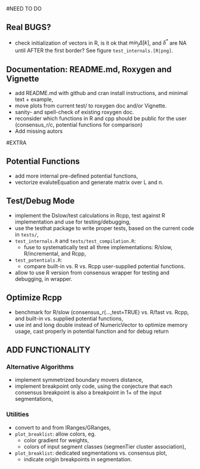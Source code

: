 #NEED TO DO

## Real BUGS?

* check initialization of vectors in R, is it ok that $min_j \Delta[k]$,
and $\delta^*$ are NA until AFTER the first border? See figure
`test_internals.[R|png]`.

## Documentation: README.md, Roxygen and Vignette

* add README.md with github and cran install instructions,
and minimal text + example,
* move plots from current test/ to roxygen doc and/or Vignette.
* sanity- and spell-check of existing roxygen doc.
* reconsider which functions in R and cpp should be public
for the user (consensus_r/c, potential functions for comparison)
* Add missing autors


#EXTRA

## Potential Functions

* add more internal pre-defined potential functions,
* vectorize evaluteEquation and generate matrix over L and n.

## Test/Debug Mode

* implement the Dslow/test calculations in Rcpp, test against
R implementation and use for testing/debugging,
* use the testhat package to write proper tests, based on
the current code in `tests/`,
* `test_internals.R` and `tests/test_compilation.R`: 
   - fuse to systematically test all three implementations:
   R/slow, R/incremental, and Rcpp,
* `test_potentials.R`:
   - compare built-in vs. R vs. Rcpp user-supplied
     potential functions.
* allow to use R version from consensus wrapper for testing and
debugging, in wrapper.

## Optimize Rcpp

* benchmark for R/slow (consensus_r(...,test=TRUE) vs. R/fast vs. Rcpp,
and built-in vs. supplied potential functions,
* use int and long double instead of NumericVector to optimize
memory usage, cast properly in potential function and for debug return


## ADD FUNCTIONALITY

### Alternative Algorithms

* implement symmetrized boundary movers distance,
* implement breakpoint only code, using the conjecture
that each consensus breakpoint is also a breakpoint in
1+ of the input segmentations,

### Utilities

* convert to and from IRanges/GRanges,
* `plot_breaklist`: allow colors, eg.
    - color gradient for weights,
    - colors of input segment classes (segmenTier cluster association),
* `plot_breaklist`: dedicated segmentations vs. consensus plot,
    - indicate origin breakpoints in segmentation.

